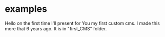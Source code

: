 # examples


Hello on the first time I'll present for You my first custom cms. I made this more that 6 years ago. It is in "first_CMS" folder.